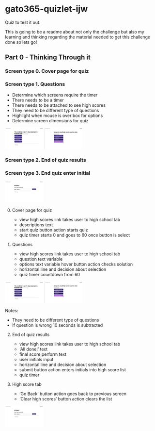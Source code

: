 # gato365-quizlet-ijw
Quiz to test it out.


This is going to be a readme about not only the challenge but also my learning and thinking regarding the material needed to get this challenge done so lets go!

## Part 0 - Thinking Through it
### Screen type  0. Cover page for quiz


### Screen type 1. Questions

- Determine which screens require the timer
- There needs to be a timer
- There needs to be attached to see high scores
- They need to be different type of questions
- Highlight when mouse is over box for options
- Determine screen dimensions for quiz
<img src = "/assets/images/quest-1.jpg" width="25%" height="45%">
<img src = "/assets/images/quest-2.jpg" width="25%" height="45%">


### Screen type 2. End of quiz results

### Screen type 3. End quiz enter initial 
<img src = "/assets/images/end-enter-info.jpg" width="25%" height="45%"> 



0. Cover page for quiz
   -  view high scores link takes user to high school tab
   -  descriptions text
   -  start quiz button action starts quiz
   -  quiz timer starts 0 and goes to 60 once button is select



1. Questions

   -  view high scores link takes user to high school tab
   -  question text variable
   -  options text variable hover button action checks solution
   -  horizontal line and decision about selection 
   -  quiz timer countdown from 60


<img src = "/assets/images/quest-1.jpg" width="25%" height="45%">
<img src = "/assets/images/quest-2.jpg" width="25%" height="45%">


Notes:

- They need to be different type of questions
- If question is wrong 10 seconds is subtracted 


2. End of quiz results

   - view high scores link takes user to high school tab
   - ‘All done!’ text
   - final score perform text
   - user initials input
   -  horizontal line and decision about selection 
   - submit button action enters initials into high score list
   - quiz timer



3. High score tab

   - ‘Go Back’ button action goes back to previous screen
   - ‘Clear high scores’ button action clears the list

<img src = "/assets/images/end-enter-info.jpg" width="25%" height="45%"> 
